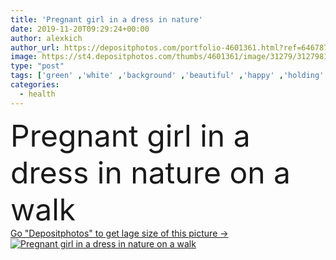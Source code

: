 ```yaml
---
title: 'Pregnant girl in a dress in nature'
date: 2019-11-20T09:29:24+00:00
author: alexkich
author_url: https://depositphotos.com/portfolio-4601361.html?ref=64678756
image: https://st4.depositphotos.com/thumbs/4601361/image/31279/312798164/api_thumb_450.jpg?forcejpeg=true
type: "post"
tags: ['green' ,'white' ,'background' ,'beautiful' ,'happy' ,'holding' ,'person' ,'human' ,'love' ,'girl' ,'female' ,'young' ,'smiling' ,'summer' ,'people' ,'beauty' ,'park' ,'happiness' ,'nature' ,'outdoor' ,'caucasian' ,'flowers' ,'health' ,'healthy' ,'life' ,'family' ,'care' ,'bouquet' ,'concept' ,'woman' ,'lifestyle' ,'body' ,'abdomen' ,'belly' ,'stomach' ,'lady' ,'dress' ,'waiting' ,'baby' ,'mother' ,'mom' ,'birth' ,'tummy' ,'pregnant' ,'pregnancy' ,'expectant' ,'maternity' ,'motherhood' ,'awaiting' ]
categories: 
  - health
---
```

<div aling="center">
            <font size="60"> Pregnant girl in a dress in nature on a walk</font>   
</div>
<div>
    <a href='https://st4.depositphotos.com/thumbs/4601361/image/31279/312798164/api_thumb_450.jpg?forcejpeg=true?ref=64678756' target=_blank > Go "Depositphotos" to get lage size of this picture ->
        <img href='https://st4.depositphotos.com/thumbs/4601361/image/31279/312798164/api_thumb_450.jpg?forcejpeg=true?ref=64678756' src='https://st4.depositphotos.com/4601361/31279/i/950/depositphotos_312798164-stock-photo-pregnant-girl-in-a-dress.jpg?forcejpeg=true' alt='Pregnant girl in a dress in nature on a walk' >
    </a>
</div>
